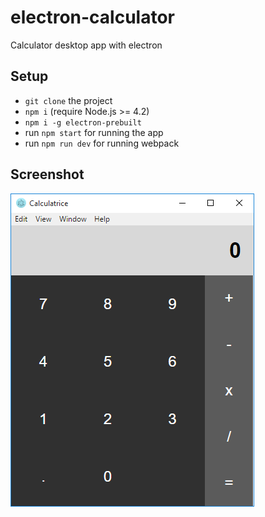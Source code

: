 # electron-calculator
Calculator desktop app with electron

## Setup

- `git clone` the project
- `npm i` (require Node.js >= 4.2)
- `npm i -g electron-prebuilt`
- run `npm start` for running the app
- run `npm run dev` for running webpack

## Screenshot

![Screenshot](https://raw.githubusercontent.com/DCKT/electron-calculator/master/media/screen.PNG)
